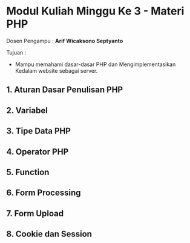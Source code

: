 # Modul Kuliah Minggu Ke 3 - Materi PHP
Dosen Pengampu : **Arif Wicaksono Septyanto**

Tujuan :
- Mampu memahami dasar-dasar PHP dan Mengimplementasikan Kedalam website sebagai server.

## 1. Aturan Dasar Penulisan PHP

## 2. Variabel

## 3. Tipe Data PHP

## 4. Operator PHP

## 5. Function

## 6. Form Processing

## 7. Form Upload

## 8. Cookie dan Session